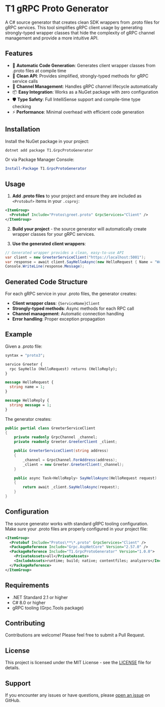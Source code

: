 # T1 gRPC Proto Generator

A C# source generator that creates clean SDK wrappers from .proto files for gRPC services. This tool simplifies gRPC client usage by generating strongly-typed wrapper classes that hide the complexity of gRPC channel management and provide a more intuitive API.

## Features

- 🚀 **Automatic Code Generation**: Generates client wrapper classes from .proto files at compile time
- 🎯 **Clean API**: Provides simplified, strongly-typed methods for gRPC service calls
- 🔧 **Channel Management**: Handles gRPC channel lifecycle automatically
- 📦 **Easy Integration**: Works as a NuGet package with zero configuration
- 🛡️ **Type Safety**: Full IntelliSense support and compile-time type checking
- ⚡ **Performance**: Minimal overhead with efficient code generation

## Installation

Install the NuGet package in your project:

```bash
dotnet add package T1.GrpcProtoGenerator
```

Or via Package Manager Console:

```powershell
Install-Package T1.GrpcProtoGenerator
```

## Usage

1. **Add .proto files** to your project and ensure they are included as `<Protobuf>` items in your `.csproj`:

```xml
<ItemGroup>
  <Protobuf Include="Protos\greet.proto" GrpcServices="Client" />
</ItemGroup>
```

2. **Build your project** - the source generator will automatically create wrapper classes for your gRPC services.

3. **Use the generated client wrappers**:

```csharp
// Generated wrapper provides a clean, easy-to-use API
var client = new GreeterServiceClient("https://localhost:5001");
var response = await client.SayHelloAsync(new HelloRequest { Name = "World" });
Console.WriteLine(response.Message);
```

## Generated Code Structure

For each gRPC service in your .proto files, the generator creates:

- **Client wrapper class**: `{ServiceName}Client`
- **Strongly-typed methods**: Async methods for each RPC call
- **Channel management**: Automatic connection handling
- **Error handling**: Proper exception propagation

## Example

Given a .proto file:

```protobuf
syntax = "proto3";

service Greeter {
  rpc SayHello (HelloRequest) returns (HelloReply);
}

message HelloRequest {
  string name = 1;
}

message HelloReply {
  string message = 1;
}
```

The generator creates:

```csharp
public partial class GreeterServiceClient
{
    private readonly GrpcChannel _channel;
    private readonly Greeter.GreeterClient _client;

    public GreeterServiceClient(string address)
    {
        _channel = GrpcChannel.ForAddress(address);
        _client = new Greeter.GreeterClient(_channel);
    }

    public async Task<HelloReply> SayHelloAsync(HelloRequest request)
    {
        return await _client.SayHelloAsync(request);
    }
}
```

## Configuration

The source generator works with standard gRPC tooling configuration. Make sure your .proto files are properly configured in your project file:

```xml
<ItemGroup>
  <Protobuf Include="Protos\**\*.proto" GrpcServices="Client" />
  <PackageReference Include="Grpc.AspNetCore" Version="2.57.0" />
  <PackageReference Include="T1.GrpcProtoGenerator" Version="1.0.0">
    <PrivateAssets>all</PrivateAssets>
    <IncludeAssets>runtime; build; native; contentfiles; analyzers</IncludeAssets>
  </PackageReference>
</ItemGroup>
```

## Requirements

- .NET Standard 2.1 or higher
- C# 8.0 or higher
- gRPC tooling (Grpc.Tools package)

## Contributing

Contributions are welcome! Please feel free to submit a Pull Request.

## License

This project is licensed under the MIT License - see the [LICENSE](LICENSE) file for details.

## Support

If you encounter any issues or have questions, please [open an issue](https://github.com/your-username/T1.GrpcProtoGenerator/issues) on GitHub.
